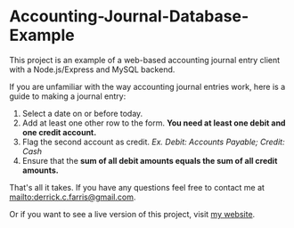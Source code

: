 # Accounting-Journal-Database-Example

This project is an example of a web-based accounting journal entry client with a Node.js/Express and MySQL backend.

If you are unfamiliar with the way accounting journal entries work, here is a guide to making a journal entry:

1. Select a date on or before today.
2. Add at least one other row to the form. **You need at least one debit and one credit account.**
3. Flag the second account as credit. *Ex. Debit: Accounts Payable; Credit: Cash*
4. Ensure that the **sum of all debit amounts equals the sum of all credit amounts.**

That's all it takes. If you have any questions feel free to contact me at <mailto:derrick.c.farris@gmail.com>.

Or if you want to see a live version of this project, visit [my website](http://liveprojects.derrickfarris.com "Live Projects").